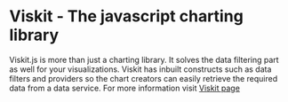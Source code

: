Viskit - The javascript charting library
======================================== 

Viskit.js is more than just a charting library. It solves the data filtering part as well for your visualizations. Viskit has inbuilt constructs such as data filters and providers so the chart creators can easily retrieve the required data from a data service. For more information visit [Viskit page](http://wso2.github.com/viskit/)

